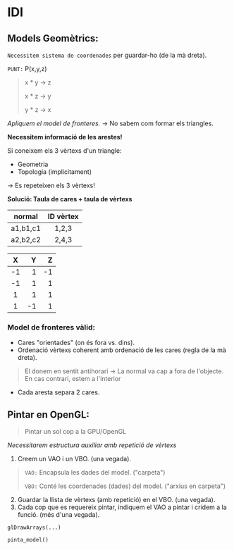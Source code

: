 # IDI

## Models Geomètrics:

`Necessitem sistema de coordenades` per guardar-ho (de la mà dreta).

`PUNT:` P(x,y,z)

> x \* y -> z
>
> x \* z -> y
>
> y \* z -> x

*Apliquem el model de fronteres.* -> No sabem com formar els triangles.

**Necessitem informació de les arestes!**

Si coneixem els 3 vèrtexs d'un triangle:
- Geometria
- Topologia (implicitament)

-> Es repeteixen els 3 vèrtexs!

**Solució: Taula de cares + taula de vèrtexs**

|normal|ID vèrtex|
|:-:|:-:|
|a1,b1,c1|1,2,3|
|a2,b2,c2|2,4,3|

|X|Y|Z
|:-:|-:|-:|
|-1|1|-1|
|-1|1|1|
|1|1|1|
|1|-1|1|

### Model de fronteres vàlid:
- Cares "orientades" (on és fora vs. dins).
- Ordenació vèrtexs coherent amb ordenació de les cares (regla de la mà dreta).
> El donem en sentit antihorari -> La normal va cap a fora de l'objecte. En cas contrari, estem a l'interior
- Cada aresta separa 2 cares.

## Pintar en OpenGL:

> Pintar un sol cop a la GPU/OpenGL

*Necessitarem estructura auxiliar amb repetició de vèrtexs*

1. Creem un VAO i un VBO. (una vegada).

  > `VAO:` Encapsula les dades del model. ("carpeta")
  >
  > `VBO:` Conté les coordenades (dades) del model. ("arxius en carpeta")

2. Guardar la llista de vèrtexs (amb repetició) en el VBO. (una vegada).
3. Cada cop que es requereix pintar, indiquem el VAO a pintar i cridem a la funció. (més d'una vegada).

```
glDrawArrays(...)

pinta_model()
```
